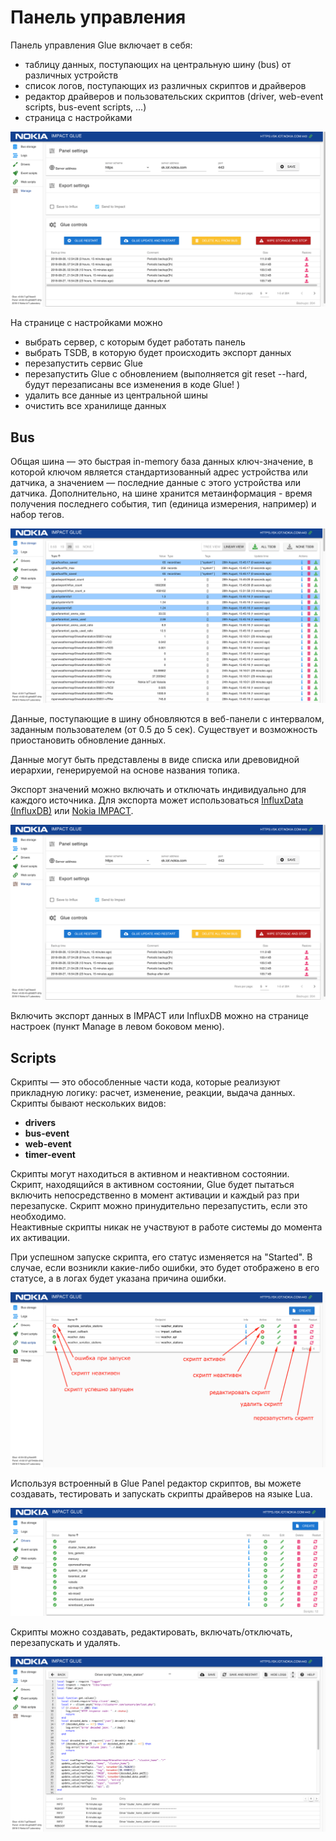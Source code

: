 # Панель управления

Панель управления Glue включает в себя:
- таблицу данных, поступающих на центральную шину (bus) от различных устройств
- список логов, поступающих из различных скриптов и драйверов
- редактор драйверов и пользовательских скриптов (driver, web-event scripts, bus-event scripts, ...)
- страница с настройками

![Настройки Glue](images/managePanel.png "Настройки Glue")

На странице с настройками можно
- выбрать сервер, с которым будет работать панель
- выбрать TSDB, в которую будет происходить экспорт данных
- перезапустить сервис Glue
- перезапустить Glue с обновлением (выполняется git reset --hard, будут перезаписаны все изменения в коде Glue! )
- удалить все данные из центральной шины
- очистить все хранилище данных

## Bus

Общая шина — это быстрая in-memory база данных ключ-значение, в которой ключом является стандартизованный адрес устройства или датчика, а значением — последние данные с этого устройства или датчика.
Дополнительно, на шине хранится метаинформация - время получения последнего события, тип (единица измерения, например) и набор тегов.

![Шина](images/busList.png "Шина")

Данные, поступающие в шину обновляются в веб-панели с интервалом, заданным пользователем (от 0.5 до 5 сек). Существует и возможность приостановить обновление данных.

Данные могут быть представлены в виде списка или древовидной иерархии, генерируемой на основе названия топика.

Экспорт значений можно включать и отключать индивидуально для каждого источника. Для экспорта может использоваться [InfluxData (InfluxDB)](https://www.influxdata.com/) или [Nokia IMPACT](https://networks.nokia.com/solutions/iot-platform).

![Настройки TSDB](images/managePanel.png "Настройки TSDB")

Включить экспорт данных в IMPACT или InfluxDB можно на странице настроек (пункт Manage в левом боковом меню).

## Scripts
Скрипты — это обособленные части кода, которые реализуют прикладную логику: расчет, изменение, реакции, выдача данных.
Скрипты бывают нескольких видов:
- **drivers**
- **bus-event**
- **web-event**
- **timer-event**




Скрипты могут находиться в активном и неактивном состоянии.  
Скрипт, находящийся в активном состоянии, Glue будет пытаться включить непосредственно в момент активации и каждый раз при перезапуске. Скрипт можно принудительно перезапустить, если это необходимо.  
Неактивные скрипты никак не участвуют в работе системы до момента их активации.  

При успешном запуске скрипта, его статус изменяется на "Started". В случае, если возникли какие-либо ошибки, это будет отображено в его статусе, а в логах будет указана причина ошибки.  

![Статусы скриптов](images/scriptStatuses.png "Статусы скриптов")




Используя встроенный в Glue Panel редактор скриптов, вы можете создавать, тестировать и запускать скрипты драйверов на языке Lua.  

![Список драйверов](images/driversList.png "Список драйверов")  

Скрипты можно создавать, редактировать, включать/отключать, перезапускать и удалять.  

![Редактирование скриптов драйвера](images/driverEdit.png "Редактирование скриптов драйвера")  
